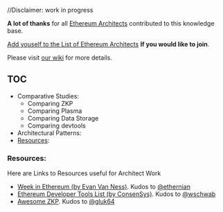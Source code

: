 //Disclaimer: work in progress

**A lot of thanks** for all [Ethereum Architects](List-of-Architects.md) contributed to this knowledge base.

[Add youself to the List of Ethereum Architects](https://github.com/Ring-of-Ethereum-Architects/knowledge/edit/master/List-of-Architects.md) **If you would like to join**.

Please visit [our wiki](https://github.com/Ring-of-Ethereum-Architects/knowledge/wiki) for more details.

## TOC
* Comparative Studies:
   * Comparing ZKP
   * Comparing Plasma
   * Comparing Data Storage
   * Comparing devtools
* Architectural Patterns:
* [Resources](#Resources):

### Resources:
Here are Links to Resources useful for Architect Work

- [Week in Ethereum (by Evan Van Ness)](http://www.weekinethereum.com). Kudos to [@ethernian](https://ethereum-magicians.org/u/ethernian)
- [Ethereum Developer Tools List (by ConsenSys)](https://github.com/ConsenSys/ethereum-developer-tools-list). Kudos to [@wschwab](https://ethereum-magicians.org/u/wschwab)
- [Awesome ZKP](https://github.com/gluk64/awesome-zkp). Kudos to [@gluk64](https://github.com/gluk64@)
